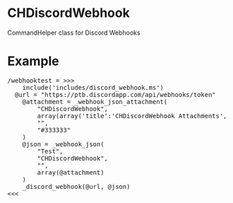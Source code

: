 # CHDiscordWebhook
CommandHelper class for Discord Webhooks

# Example

<pre>
/webhooktest = >>>
	include('includes/discord_webhook.ms')
  @url = "https://ptb.discordapp.com/api/webhooks/token"
	@attachment = _webhook_json_attachment(
		"CHDiscordWebhook",
		array(array('title':'CHDiscordWebhook Attachments', 'value':'Attachments!')),
		"",
		"#333333"
	)
	@json = _webhook_json(
		"Test",
		"CHDiscordWebhook",
		"",
		array(@attachment)
	)
	_discord_webhook(@url, @json)
<<<
</pre>

